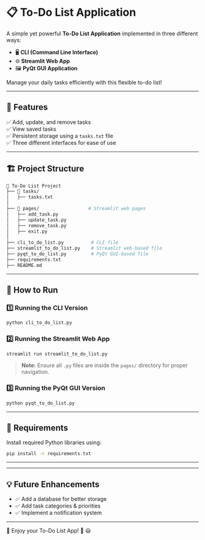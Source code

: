# 📋 To-Do List Application

A simple yet powerful **To-Do List Application** implemented in three different ways:

- 🖥️ **CLI (Command Line Interface)**
- 🌐 **Streamlit Web App**
- 🖼️ **PyQt GUI Application**

Manage your daily tasks efficiently with this flexible to-do list!

---

## 📌 Features
✅ Add, update, and remove tasks  
✅ View saved tasks  
✅ Persistent storage using a `tasks.txt` file  
✅ Three different interfaces for ease of use  

---

## 🏗 Project Structure

```bash
📂 To-Do List Project
├── 📁 tasks/                  
│   ├── tasks.txt               
│
├── 📁 pages/                  # Streamlit web pages 
│   ├── add_task.py            
│   ├── update_task.py        
│   ├── remove_task.py         
│   ├── exit.py                
│
├── cli_to_do_list.py          # CLI file
├── streamlit_to_do_list.py    # Streamlit web-based file
├── pyqt_to_do_list.py         # PyQt GUI-based file
├── requirements.txt                 
├── README.md 
```

---

## 🚀 How to Run

### 1️⃣ Running the **CLI Version**
```bash
python cli_to_do_list.py
```

### 2️⃣ Running the **Streamlit Web App**
```bash
streamlit run streamlit_to_do_list.py
```
> **Note:** Ensure all `.py` files are inside the `pages/` directory for proper navigation.

### 3️⃣ Running the **PyQt GUI Version**
```bash
python pyqt_to_do_list.py
```

---

## 🔧  Requirements
Install required Python libraries using:
```bash
pip install -r requirements.txt
```

---



---

## 💡 Future Enhancements
- ✅ Add a database for better storage
- ✅ Add task categories & priorities
- ✅ Implement a notification system

---

 
💬 Enjoy your To-Do List App! 🚀 😃

